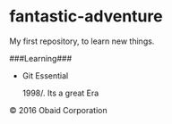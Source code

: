 # fantastic-adventure
My first repository, to learn new things.

###Learning###

* Git Essential

    1998/. Its a great Era 
    
<dic class="header">
        &copy; 2016 Obaid Corporation
        </dic>
    
